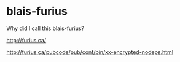 blais-furius
============

Why did I call this blais-furius?

http://furius.ca/

http://furius.ca/pubcode/pub/conf/bin/xx-encrypted-nodeps.html

